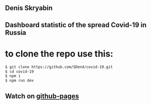 ## Denis Skryabin

##  Dashboard statistic of the spread Covid-19 in Russia
# to clone the repo use this:
```sh
$ git clone https://github.com/SDen4/covid-19.git
$ cd covid-19
$ npm i
$ npm run dev
```

## Watch on [github-pages](https://sden4.github.io/covid-19/)